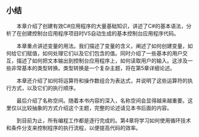 ## 小结

&emsp;&emsp;本章介绍了创建有效C#应用程序的大量基础知识，讲述了C#的基本语法，分析了在创建控制台应用程序项目时VS自动生成的基本控制台应用程序代码。

&emsp;&emsp;本章重点讲述变量的用法。我们描述了变量的含义，阐述了如何创建变量，如何给它们赋值，如何处理它们以及它们包含的值。同时介绍了一些基本的用户交互，描述了如何把文本输出到控制台应用程序上，如何读取用户的输入。这涉及一些非常基本的类型转换。类型转换是一个复杂主题，将在第5章详细论述。

&emsp;&emsp;本章还介绍了如何将运算符和操作数组合为表达式，并说明了这些运算符的执行方式，以及它们的执行顺序。

&emsp;&emsp;最后介绍了名称空间。随着本书内容的深入，名称空间会显得越来越重要。这里仅以比较抽象的方式介绍这个主题，完整的论述请见本书后面的内容。

&emsp;&emsp;到目前为止，所有编程工作都是逐行完成的。第4章将学习如何使用循环技术和条件分支来控制程序的执行流程，以便提高代码的效率。